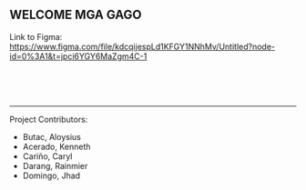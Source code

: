 ## WELCOME MGA GAGO

Link to Figma:
https://www.figma.com/file/kdcqijespLd1KFGY1NNhMv/Untitled?node-id=0%3A1&t=jpci6YGY6MaZgm4C-1


<br/><br/><br/>
<hr/>

Project Contributors:
* Butac, Aloysius
* Acerado, Kenneth
* Cariño, Caryl
* Darang, Rainmier
* Domingo, Jhad